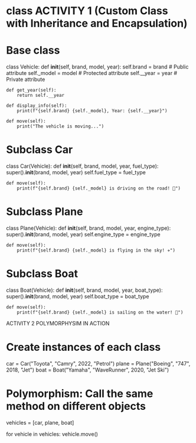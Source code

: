 # class ACTIVITY 1 (Custom Class with Inheritance and Encapsulation)
# Base class
class Vehicle:
    def __init__(self, brand, model, year):
        self.brand = brand          # Public attribute
        self._model = model         # Protected attribute
        self.__year = year          # Private attribute

    def get_year(self):
        return self.__year

    def display_info(self):
        print(f"{self.brand} {self._model}, Year: {self.__year}")

    def move(self):
        print("The vehicle is moving...")

# Subclass Car
class Car(Vehicle):
    def __init__(self, brand, model, year, fuel_type):
        super().__init__(brand, model, year)
        self.fuel_type = fuel_type

    def move(self):
        print(f"{self.brand} {self._model} is driving on the road! 🚗")

# Subclass Plane
class Plane(Vehicle):
    def __init__(self, brand, model, year, engine_type):
        super().__init__(brand, model, year)
        self.engine_type = engine_type

    def move(self):
        print(f"{self.brand} {self._model} is flying in the sky! ✈️")

# Subclass Boat
class Boat(Vehicle):
    def __init__(self, brand, model, year, boat_type):
        super().__init__(brand, model, year)
        self.boat_type = boat_type

    def move(self):
        print(f"{self.brand} {self._model} is sailing on the water! 🚢")

ACTIVITY 2 POLYMORPHYSIM IN ACTION
# Create instances of each class
car = Car("Toyota", "Camry", 2022, "Petrol")
plane = Plane("Boeing", "747", 2018, "Jet")
boat = Boat("Yamaha", "WaveRunner", 2020, "Jet Ski")

# Polymorphism: Call the same method on different objects
vehicles = [car, plane, boat]

for vehicle in vehicles:
    vehicle.move()

